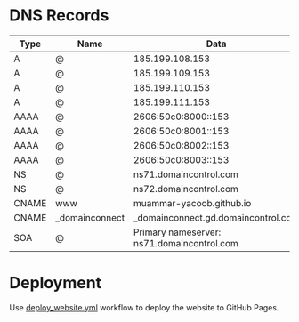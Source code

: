 # DNS Records


| Type   | Name             | Data                                      |
|--------|----------------|-------------------------------------------|
| A      | @              | 185.199.108.153                           |
| A      | @              | 185.199.109.153                           |
| A      | @              | 185.199.110.153                           |
| A      | @              | 185.199.111.153                           |
| AAAA   | @              | 2606:50c0:8000::153                       |
| AAAA   | @              | 2606:50c0:8001::153                       |
| AAAA   | @              | 2606:50c0:8002::153                       |
| AAAA   | @              | 2606:50c0:8003::153                       |
| NS     | @              | ns71.domaincontrol.com                    |
| NS     | @              | ns72.domaincontrol.com                    |
| CNAME  | www            | muammar-yacoob.github.io           |
| CNAME  | _domainconnect | _domainconnect.gd.domaincontrol.com      |
| SOA    | @              | Primary nameserver: ns71.domaincontrol.com |


# Deployment
Use [deploy_website.yml](../../spark-games-website/blob/main/.github/workflows/deploy_website.yml) workflow to deploy the website to GitHub Pages.